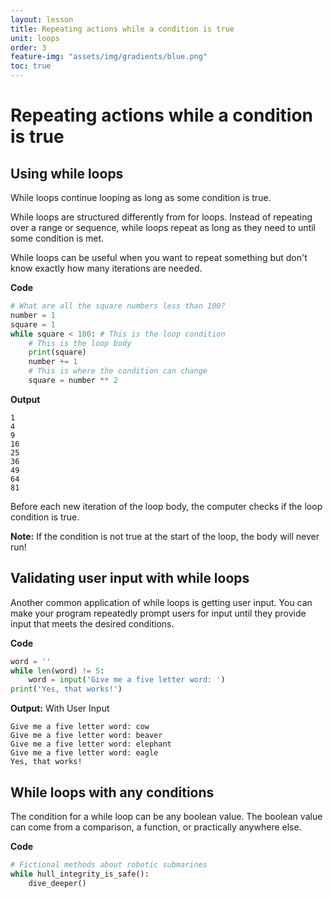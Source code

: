 ```yaml
---
layout: lesson
title: Repeating actions while a condition is true
unit: loops
order: 3
feature-img: "assets/img/gradients/blue.png"
toc: true
---
```


# Repeating actions while a condition is true

## Using while loops

While loops continue looping as long as some condition is true.

While loops are structured differently from for loops. Instead of repeating over a range or sequence, while loops repeat as long as they need to until some condition is met.

While loops can be useful when you want to repeat something but don't know exactly how many iterations are needed.

**Code**

```python
# What are all the square numbers less than 100?
number = 1
square = 1
while square < 100: # This is the loop condition
    # This is the loop body
    print(square)
    number += 1
    # This is where the condition can change
    square = number ** 2
```

**Output**

```
1
4
9
16
25
36
49
64
81
```

Before each new iteration of the loop body, the computer checks if the loop condition is true.

**Note:** If the condition is not true at the start of the loop, the body will never run!

## Validating user input with while loops

Another common application of while loops is getting user input. You can make your program repeatedly prompt users for input until they provide input that meets the desired conditions.

**Code**

```python
word = ''
while len(word) != 5:
    word = input('Give me a five letter word: ')
print('Yes, that works!')
```

**Output:** With User Input

```
Give me a five letter word: cow
Give me a five letter word: beaver
Give me a five letter word: elephant
Give me a five letter word: eagle
Yes, that works!
```

## While loops with any conditions

The condition for a while loop can be any boolean value. The boolean value can come from a comparison, a function, or practically anywhere else.

**Code**

```python
# Fictional methods about robotic submarines
while hull_integrity_is_safe():
    dive_deeper()
```

